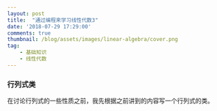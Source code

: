 ```yaml
---
layout: post
title:  "通过编程来学习线性代数3"
date: '2018-07-29 17:29:00'
comments: true
thumbnail: /blog/assets/images/linear-algebra/cover.png
tag:
    - 基础知识
    - 线性代数
---
```


### 行列式类

在讨论行列式的一些性质之前，我先根据之前讲到的内容写一个行列式的类。